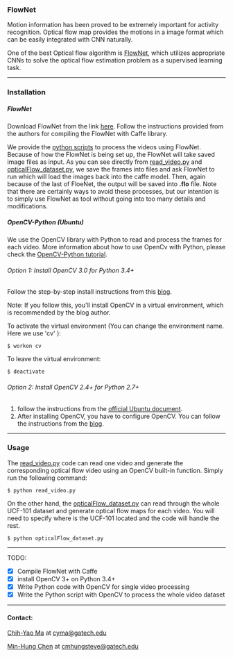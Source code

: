 ### FlowNet

Motion information has been proved to be extremely important for activity recognition. Optical flow map provides the motions in a image format which can be easily integrated with CNN naturally.

One of the best Optical flow algorithm is [FlowNet](http://arxiv.org/abs/1504.06852), which utilizes appropriate CNNs to solve the optical flow estimation problem as a supervised learning task.

---
### Installation

##### FlowNet
Download FlowNet from the link [here](http://lmb.informatik.uni-freiburg.de/resources/software.php).
Follow the instructions provided from the authors for compiling the FlowNet with Caffe library.

We provide the [python scripts](https://github.com/chihyaoma/Activity-Recognition-with-CNN-and-RNN/tree/master/FlowNet/flownet-release/models/flownet/scripts) to process the videos using FlowNet. Because of how the FlowNet is being set up, the FlowNet will take saved image files as input. As you can see directly from [read_video.py](https://github.com/chihyaoma/Activity-Recognition-with-CNN-and-RNN/blob/master/FlowNet/read_video.py) and [opticalFlow_dataset.py](https://github.com/chihyaoma/Activity-Recognition-with-CNN-and-RNN/blob/master/FlowNet/opticalFlow_dataset.py), we save the frames into files and ask FlowNet to run which will load the images back into the caffe model. Then, again because of the last of FloeNet, the output will be saved into **.flo** file. Note that there are certainly ways to avoid these processes, but our intention is to simply use FlowNet as tool without going into too many details and modifications.

##### OpenCV-Python (Ubuntu)
We use the OpenCV library with Python to read and process the frames for each video. More information about how to use OpenCv with Python, please check the [OpenCV-Python tutorial](http://docs.opencv.org/3.0-beta/doc/py_tutorials/py_tutorials.html).

###### Option 1: Install OpenCV 3.0 for Python 3.4+
Follow the step-by-step install instructions from this [blog](http://www.pyimagesearch.com/2015/07/20/install-opencv-3-0-and-python-3-4-on-ubuntu/).

Note: If you follow this, you'll install OpenCV in a virtual environment, which is recommended by the blog author.

To activate the virtual environment (You can change the environment name. Here we use 'cv' ):
```
$ workon cv
```
To leave the virtual environment:
```
$ deactivate
```

###### Option 2: Install OpenCV 2.4+ for Python 2.7+
1. follow the instructions from the [official Ubuntu document](https://help.ubuntu.com/community/OpenCV).
2. After installing OpenCV, you have to configure OpenCV. You can follow the instructions from the [blog](http://www.samontab.com/web/2014/06/installing-opencv-2-4-9-in-ubuntu-14-04-lts/).

---
### Usage
The [read_video.py](https://github.com/chihyaoma/Activity-Recognition-with-CNN-and-RNN/blob/master/FlowNet/read_video.py) code can read one video and generate the corresponding optical flow video using an OpenCV built-in function. Simply run the following command:
```
$ python read_video.py
```
On the other hand, the [opticalFlow_dataset.py](https://github.com/chihyaoma/Activity-Recognition-with-CNN-and-RNN/blob/master/FlowNet/opticalFlow_dataset.py) can read through the whole UCF-101 dataset and generate optical flow maps for each video. You will need to specify where is the UCF-101 located and the code will handle the rest. 
```
$ python opticalFlow_dataset.py
```

---
TODO:
- [x] Compile FlowNet with Caffe
- [x] install OpenCV 3+ on Python 3.4+
- [x] Write Python code with OpenCV for single video processing
- [x] Write the Python script with OpenCV to process the whole video dataset

---
#### Contact:

[Chih-Yao Ma](http://shallowdown.wix.com/chih-yao-ma) at <cyma@gatech.edu>

[Min-Hung Chen](https://www.linkedin.com/in/chensteven) at <cmhungsteve@gatech.edu>
